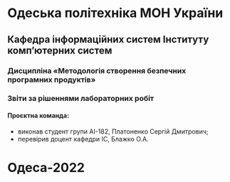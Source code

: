 # Одеська політехніка МОН України
## Кафедра інформаційних систем Інституту комп’ютерних систем
### Дисципліна «Методологія створення безпечних програмних продуктів»
### Звіти за рішеннями лабораторних робіт
#### Проєктна команда:
- виконав студент групи AI-182, Платоненко Сергiй Дмитрович;
- перевірив доцент кафедри ІС, Блажко О.А.
# Одеса-2022
